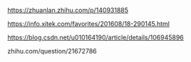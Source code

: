 https://zhuanlan.zhihu.com/p/140931885

https://info.xitek.com/favorites/201608/18-290145.html

https://blog.csdn.net/u010164190/article/details/106945896

zhihu.com/question/21672786
